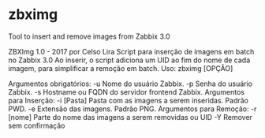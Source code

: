 # zbximg
Tool to insert and remove images from Zabbix 3.0

ZBXImg 1.0 - 2017 por Celso Lira
Script para inserção de imagens em batch no Zabbix 3.0
Ao inserir, o script adiciona um UID ao fim do nome de cada imagem, para simplificar a remoção em batch.
Uso: zbximg [OPÇÂO]
	      	
Argumentos obrigatórios:
-u		Nome do usuário Zabbix.
-p		Senha do usuário Zabbix.
-s		Hostname ou FQDN do servidor frontend Zabbix.
Argumentos para Inserção:
-i [Pasta]	Pasta com as imagens a serem inseridas. Padrão PWD.
-e		Extensão das imagens. Padrão PNG.
Argumentos para Remoção:
-r [nome]	Parte do nome das imagens a serem removidas ou UID
-Y		Remover sem confirmação
